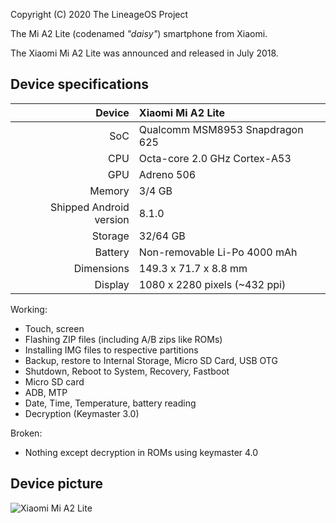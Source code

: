 Copyright (C) 2020 The LineageOS Project
 
The Mi A2 Lite (codenamed _"daisy"_) smartphone from Xiaomi.

The Xiaomi Mi A2 Lite was announced and released in July 2018.

## Device specifications

| Device       | Xiaomi Mi A2 Lite                               |
| -----------: | :---------------------------------------------- |
| SoC          | Qualcomm MSM8953 Snapdragon 625                 |
| CPU          | Octa-core 2.0 GHz Cortex-A53                    |
| GPU          | Adreno 506                                      |
| Memory       | 3/4 GB                                          |
| Shipped Android version | 8.1.0                                |
| Storage      | 32/64 GB                                        |
| Battery      | Non-removable Li-Po 4000 mAh                    |
| Dimensions   | 149.3 x 71.7 x 8.8 mm                           |
| Display      | 1080 x 2280 pixels (~432 ppi)                   |

Working:
- Touch, screen
- Flashing ZIP files (including A/B zips like ROMs)
- Installing IMG files to respective partitions
- Backup, restore to Internal Storage, Micro SD Card, USB OTG
- Shutdown, Reboot to System, Recovery, Fastboot
- Micro SD card 
- ADB, MTP
- Date, Time, Temperature, battery reading
- Decryption (Keymaster 3.0) 

Broken:
- Nothing except decryption in ROMs using keymaster 4.0

## Device picture

![Xiaomi Mi A2 Lite](https://i01.appmifile.com/webfile/globalimg/products/pc/D1S/black_phone.png "Xiaomi Mi A2 Lite in black")
